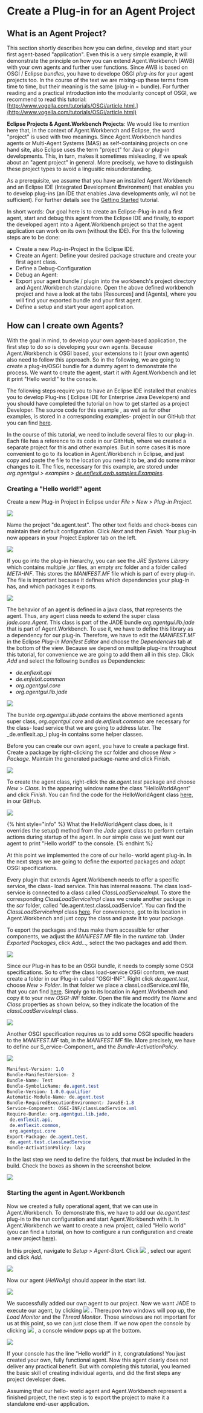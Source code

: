 # Create a Plug-in for an Agent Project

## What is an Agent Project?

This section shortly describes how you can define, develop and start your first agent-based "application". Even this is a very simple example, it will demonstrate the principle on how you can extend Agent.Workbench \(AWB\) with your own agents and further user functions. Since AWB is based on OSGI / Eclipse _bundles_, you have to develope OSGI _plug-ins_ for your agent projects too. In the course of the text we are mixing-up these terms from time to time, but their meaning is the same \(plug-in = bundle\). For further reading and a practical introduction into the modularity concept of OSGI, we recommend to read this tutorial: [http://www.vogella.com/tutorials/OSGi/article.html.](http://www.vogella.com/tutorials/OSGi/article.html)

**Eclipse Projects & Agent.Workbench Projects**: We would like to mention here that, in the context of Agent.Workbench and Eclipse, the word "project" is used with two meanings. Since Agent.Workbench handles agents or Multi-Agent Systems \(MAS\) as self-containing projects on one hand site, also Eclipse uses the term "project" for Java or plug-in developments. This, in turn, makes it sometimes misleading, if we speak about an "agent project" in general. More precisely, we have to distinguish these project types to avoid a lingusitic misunderstanding.

As a prerequisite, we assume that you have an installed Agent.Workbench and an Eclipse IDE \(**I**ntegrated **D**evelopment **E**nvironment\) that enables you to develop plug-ins \(an IDE that enables Java developments only, wil not be sufficient\). For further details see the [Getting Started](../development/installations.md) tutorial.

In short words: Our goal here is to create an Eclipse-Plug-in and a first agent, start and debug this agent from the Eclipse IDE and finally, to export the developed agent into a Agent.Workbench project so that the agent application can work on its own \(without the IDE\). For this the following steps are to be done:

* Create a new Plug-in-Project in the Eclipse IDE.
* Create an Agent: Define your desired package structure and create your first agent class.
* Define a Debug-Configuration
* Debug an Agent:
* Export your agent bundle / plugin into the workbench's project directory and Agent.Workbench standalone. Open the above defined workbench project and have a look at the tabs \[Resources\] and \[Agents\], where you will find your exported bundle and your first agent.
* Define a setup and start your agent application.

## How can I create own Agents?

With the goal in mind, to develop your own agent-based application, the first step to do so is developing your own agents. Because Agent.Workbench is OSGI based, your extensions to it \(your own agents\) also need to follow this approach. So in the following, we are going to create a plug-in/OSGI bundle for a dummy agent to demonstrate the process. We want to create the agent, start it with Agent.Workbench and let it print "Hello world!" to the console.

The following steps require you to have an Eclipse IDE installed that enables you to develop Plug-ins \( Eclipse IDE for Enterprise Java Developers\) and you should have completed the tutorial on how to get started as a project Developer. The source code for this example , as well as for other examples, is stored in a corresponding examples- project in our GitHub that you can find [here](https://github.com/EnFlexIT/AgentWorkbench/tree/master/eclipseProjects/org.agentgui/examples/de.enflexit.awb.samples.Examples).

In the course of this tutorial, we need to include several files to our plug-in. Each file has a reference to its code in our GithHub, where we created a separate project for this and other examples. But in some cases it is more convenient to go to its location in Agent.Workbench in Eclipse, and just copy and paste the file to the location you need it to be, and do some minor changes to it. The files, necessary for this example, are stored under _org.agentgui &gt; examples &gt;_ [_de.enflexit.awb.samples.Examples_](https://github.com/EnFlexIT/AgentWorkbench/tree/master/eclipseProjects/org.agentgui/examples/de.enflexit.awb.samples.Examples).

### Creating a "Hello world!" agent

Create a new Plug-in Project in Eclipse under _File_ &gt; _New_ &gt; _Plug-in Project_. 

![](../.gitbook/assets/hewoagpluginproject.jpg)

Name the project "de.agent.test". The other text fields and check-boxes can maintain their default configuration. Click _Next_ and then _Finish._ Your plug-in now appears in your Project Explorer tab on the left.

![](../.gitbook/assets/hewoagcreateplugin.jpg)

If you go into the plug-in hierarchy,  you can see the _JRE Systems Library_ which contains multiple _.jar_ files, an empty _src_ folder and a folder called _META-INF_. This stores the _MANIFEST.MF_ file which is part of every plug-in. The file is important because it defines which dependencies your plug-in has, and which packages it exports.

![](../.gitbook/assets/hewoagplugincontent.png)

The behavior of an agent is defined in a java class, that represents the agent. Thus, any agent class needs to extend the super class _jade.core.Agent_. This class is part of the JADE bundle _org.agentgui.lib.jade_ that is part of Agent.Workbench. To use it, we have to define this library as a dependency for our plug-in. Therefore, we have to edit the _MANIFEST.MF_ in the Eclipse _Plug-in Manifest Editor_ and choose the _Dependencies_ tab at the bottom of the view. Because we depend on multiple plug-ins throughout this tutorial, for convenience we are going to add them all in this step. Click _Add_ and select the following bundles as Dependencies:

* _de.enflexit.api_
* _de.enfelxit.common_
* _org.agentgui.core_
* _org.agentgui.lib.jade_

![](../.gitbook/assets/hewoagdependencies.png)

The bunlde _org.agentgui.lib.jade_ contains the above mentioned agents super class, _org.agentgui.core_ and _de.enflexit.common_ are necessary for the class- load service that we are going to address later. The _de.enflexit.ap_i plug-in contains some helper classes.

Before you can create our own agent, you have to create a package first. Create a package by right-clicking the _scr_ folder and choose _New_ &gt; _Package_. Maintain the generated package-name and click Finish. 

![](../.gitbook/assets/hewoagpackage.png)

To create the agent class, right-click the _de.agent.test_ package and choose _New_ &gt; _Class_. In the appearing window name the class "HelloWorldAgent" and click _Finish_.  You can find the code for the HelloWorldAgent class [here, ](https://github.com/EnFlexIT/AgentWorkbench/blob/master/eclipseProjects/org.agentgui/examples/de.enflexit.awb.samples.Examples/src/de/enflexit/awb/samples/example01/HelloWorldAgent.java)in our GitHub.

![](../.gitbook/assets/hewoagclass.png)

{% hint style="info" %}
What the HelloWorldAgent class does, is it overrides the setup\(\) method from the _Jade_ agent class to perform certain actions during startup of the agent. In our simple case we just want our agent to print "Hello world!" to the console. 
{% endhint %}

At this point we implemented the core of our hello- world agent plug-in. In the next steps we are going to define the exported packages and adapt OSGI specifications.

Every plugin that extends Agent.Workbench needs to offer a specific service, the class- load service. This has internal reasons. The class load- service is connected to a class called _ClassLoadServiceImpl_. To store the corresponding _ClassLoadServiceImpl_ class we create another package in the _scr_ folder, called "de.agent.test.classLoadService". You can find the _ClassLoadServiceImpl_ class [here](https://github.com/EnFlexIT/AgentWorkbench/blob/master/eclipseProjects/org.agentgui/examples/de.enflexit.awb.samples.Examples/src/de/enflexit/awb/samples/classLoadService/ClassLoadServiceImpl.java). For convenience, got to its location in Agent.Workbench and just copy the class and paste it to your package.

To export the packages and thus make them accessible for other components, we adjust the _MANIFEST.MF_ file in the _runtime_ tab. Under _Exported Packages_, click _Add...,_ select the two packages and add them.

![](../.gitbook/assets/hewoagpackexport.png)

Since our Plug-in has to be an OSGI bundle, it needs to comply some OSGI specifications. So to offer the class load-service OSGI conform, we must create a folder in our Plug-in called "OSGI-INF". Right click _de.agent.test_, choose _New_ &gt; _Folder_. In that folder we place a classLoadService.xml file, that you can find [here](https://github.com/EnFlexIT/AgentWorkbench/blob/master/eclipseProjects/org.agentgui/examples/de.enflexit.awb.samples.Examples/OSGI-INF/classLoadService.xml). Simply go to its location in Agent.Workbench and copy it to your new _OSGI-INF_ folder. Open the file and modify the _Name_ and _Class_ properties as shown below, so they indicate the location of the _classLoadServiceImpl_ class.

![](../.gitbook/assets/hewoagclassloadservice.png)

Another OSGI specification requires us to add some OSGI specific headers to the _MANIFEST.MF_ tab, in the _MANIFEST.MF_ file. More precisely, we have to define our S_ervice-Component_ and the _Bundle-ActivationPolicy_.

![](../.gitbook/assets/hewoagmanifestmf.png)

```css
Manifest-Version: 1.0
Bundle-ManifestVersion: 2
Bundle-Name: Test
Bundle-SymbolicName: de.agent.test
Bundle-Version: 1.0.0.qualifier
Automatic-Module-Name: de.agent.test
Bundle-RequiredExecutionEnvironment: JavaSE-1.8
Service-Component: OSGI-INF/classLoadService.xml
Require-Bundle: org.agentgui.lib.jade,
 de.enflexit.api,
 de.enflexit.common,
 org.agentgui.core
Export-Package: de.agent.test,
 de.agent.test.classLoadService
Bundle-ActivationPolicy: lazy

```

In the last step we need to define the folders, that must be included in the build. Check the boxes as shown in the screenshot below.

![](../.gitbook/assets/hewoagbuildfolder.png)



### Starting the agent in Agent.Workbench

Now we created a fully operational agent, that we can use in Agent.Workbench. To demonstrate this, we have to add our _de.agent.test_ plug-in to the run configuration and start Agent.Workbench with it. In Agent.Workbench we want to create a new project, called "Hello world" \(you can find a tutorial, on how to configure a run configuration and create a new project [here](../development/installations.md)\). 

In this project, navigate to _Setup_ &gt; _Agent-Start._ Click ![](../.gitbook/assets/addagenticon.png) , select our agent and click _Add_.

![](../.gitbook/assets/hewoagselection.png)

Now our agent \(_HeWoAg_\) should appear in the start list.

![](../.gitbook/assets/hewoagstartlist.png)

We successfully added our own agent to our project. Now we want JADE to execute our agent, by clicking ![](../.gitbook/assets/jaderunicon.png) . Thereupon two windows will pop up, the _Load Monitor_ and the _Thread Monitor_. Those  windows are not important for us at this point, so we can just close them. If we now open the console by clicking ![](../.gitbook/assets/consoleicon.png) , a console window pops up at the bottom.

![](../.gitbook/assets/hewoagconsoleoutput.png)

If your console has the line "Hello world!" in it, congratulations! You just created your own, fully functional agent. Now this agent clearly does not deliver any practical benefit. But with completing this tutorial, you learned the basic skill of creating individual agents, and did the first steps any project developer does.

Assuming that our hello- world agent and Agent.Workbench represent a finished project, the next step is to export the project to make it a standalone end-user application.

